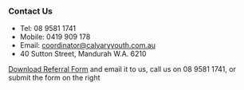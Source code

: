 ### Contact Us
* Tel: 08 9581 1741
* Mobile: 0419 909 178
* Email: coordinator@calvaryyouth.com.au
* 40 Sutton Street, Mandurah W.A. 6210 

[Download Referral Form](assets/referral_form_2022.doc) and email it to us, call us on 08 9581 1741, or submit the form on the right